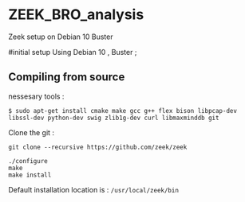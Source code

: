 # ZEEK_BRO_analysis
Zeek setup on Debian 10 Buster

#initial setup
Using Debian 10 , Buster ;

## Compiling from source 
 [link to follw ]: (https://docs.zeek.org/en/current/install/install.html)
 
 nessesary tools :
 
 `$ sudo apt-get install cmake make gcc g++ flex bison libpcap-dev libssl-dev python-dev swig zlib1g-dev curl libmaxminddb git `

Clone the git :

`git clone --recursive https://github.com/zeek/zeek`

```
./configure
make
make install
```

Default installation location is : `/usr/local/zeek/bin`
 


